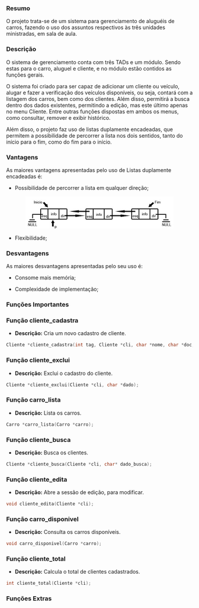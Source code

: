 ### **Resumo**

O projeto trata-se de um sistema para gerenciamento de aluguéis de carros, fazendo o uso dos assuntos respectivos às três unidades ministradas, em sala de aula.

### **Descrição**

O sistema de gerenciamento conta com três TADs e um módulo. Sendo estas para o carro, aluguel e cliente, e no módulo estão contidos as funções gerais. 

O sistema foi criado para ser capaz de adicionar um cliente ou veículo, alugar e fazer a verificação dos veículos disponíveis, ou seja, contará com a listagem dos carros, bem como dos clientes. Além disso, permitirá a busca dentro dos dados existentes, permitindo a edição, mas este último apenas no menu Cliente. Entre outras funções dispostas em ambos os menus, como consultar, remover e exibir histórico. 

Além disso, o projeto faz uso de listas duplamente encadeadas, que permitem a possibilidade de percorrer a lista nos dois sentidos, tanto do início para o fim, como do fim para o início. 

### **Vantagens**

As maiores vantagens apresentadas pelo uso de Listas duplamente encadeadas é:

- Possibilidade de percorrer a lista em qualquer direção;

<p align="center">
 <img src="lista-dupla-encadeada.jpg"/>
</p>

- Flexibilidade;

### **Desvantagens**

As maiores desvantagens apresentadas pelo seu uso é:

- Consome mais memória;

- Complexidade de implementação;

### **Funções Importantes** 

### Função cliente_cadastra

- **Descrição:** Cria um novo cadastro de cliente.

```c
Cliente *cliente_cadastra(int tag, Cliente *cli, char *nome, char *doc, char *tel);
```

### Função cliente_exclui

- **Descrição:** Exclui o cadastro do cliente.

```c
Cliente *cliente_exclui(Cliente *cli, char *dado);
```

### Função carro_lista

- **Descrição:** Lista os carros.

```c
Carro *carro_lista(Carro *carro);
```

### Função cliente_busca

- **Descrição:** Busca os clientes.

```c
Cliente *cliente_busca(Cliente *cli, char* dado_busca);
```

### Função cliente_edita

- **Descrição:** Abre a sessão de edição, para modificar.

```c
void cliente_edita(Cliente *cli);
```

### Função carro_disponivel

- **Descrição:** Consulta os carros disponíveis.

```c
void carro_disponivel(Carro *carro);
```

### Função cliente_total 

- **Descrição:** Calcula o total de clientes cadastrados.

```c
int cliente_total(Cliente *cli);
```

### **Funções Extras** 

